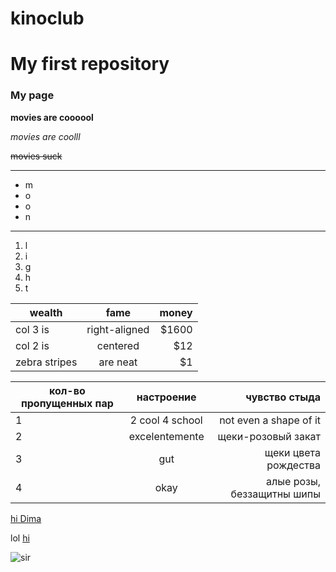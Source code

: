 # kinoclub
# My first repository

### My page

**movies are coooool**

_movies are coolll_

~~movies suck~~

***
* m
* o
* o
* n
___

1. l
2. i
3. g
4. h
5. t

| wealth        | fame           | money  |
| ------------- |:-------------:| -----:|
| col 3 is      | right-aligned | $1600 |
| col 2 is      | centered      |   $12 |
| zebra stripes | are neat      |    $1 |

|кол-во пропущенных пар |настроение | чувство стыда|
|-----------------------|:---------:|-------------:|
|1| 2 cool 4 school| not even a shape of it|
|2|excelentemente|щеки-розовый закат|
|3|gut|щеки цвета рождества|
|4|okay|алые розы, беззащитны шипы|




[hi Dima](https://www.google.com)

lol [hi](https://www.google.com)



![sir](https://pp.userapi.com/c639522/v639522541/624a3/fhpO5JHlB3s.jpg)


